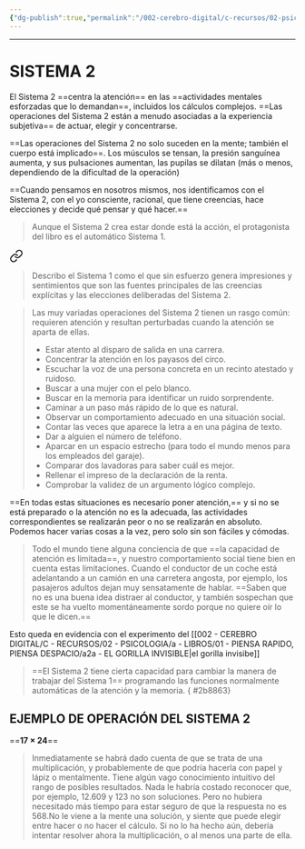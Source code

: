 ```yaml
---
{"dg-publish":true,"permalink":"/002-cerebro-digital/c-recursos/02-psicologia/a-libros/01-piensa-rapido-piensa-despacio/a2-sistema-2/"}
---
```



---
# SISTEMA 2
El Sistema 2 ==centra la atención== en las ==actividades mentales esforzadas que lo demandan==, incluidos los cálculos complejos. ==Las operaciones del Sistema 2 están a menudo asociadas a la experiencia subjetiva== de actuar, elegir y concentrarse.

==Las operaciones del Sistema 2 no solo suceden en la mente; también el cuerpo está implicado==. Los músculos se tensan, la presión sanguínea aumenta, y sus pulsaciones aumentan, las pupilas se dilatan (más o menos, dependiendo de la dificultad de la operación)

==Cuando pensamos en nosotros mismos, nos identificamos con el Sistema 2, con el yo consciente, racional, que tiene creencias, hace elecciones y decide qué pensar y qué hacer.==

>Aunque el Sistema 2 crea estar donde está la acción, el protagonista del libro es el automático Sistema 1.


<div class="transclusion internal-embed is-loaded"><a class="markdown-embed-link" href="/002-cerebro-digital/c-recursos/02-psicologia/a-libros/01-piensa-rapido-piensa-despacio/a1-sistema-1/#71f24c" aria-label="Open link"><svg xmlns="http://www.w3.org/2000/svg" width="24" height="24" viewBox="0 0 24 24" fill="none" stroke="currentColor" stroke-width="2" stroke-linecap="round" stroke-linejoin="round" class="svg-icon lucide-link"><path d="M10 13a5 5 0 0 0 7.54.54l3-3a5 5 0 0 0-7.07-7.07l-1.72 1.71"></path><path d="M14 11a5 5 0 0 0-7.54-.54l-3 3a5 5 0 0 0 7.07 7.07l1.71-1.71"></path></svg></a><div class="markdown-embed">



>Describo el Sistema 1 como el que sin esfuerzo genera impresiones y sentimientos que son las fuentes principales de las creencias explícitas y las elecciones deliberadas del Sistema 2.

</div></div>


>Las muy variadas operaciones del Sistema 2 tienen un rasgo común: requieren atención y resultan perturbadas cuando la atención se aparta de ellas.
>* Estar atento al disparo de salida en una carrera.
>* Concentrar la atención en los payasos del circo.
>* Escuchar la voz de una persona concreta en un recinto atestado y ruidoso.
>* Buscar a una mujer con el pelo blanco.
>* Buscar en la memoria para identificar un ruido sorprendente.
>* Caminar a un paso más rápido de lo que es natural.
>* Observar un comportamiento adecuado en una situación social.
>* Contar las veces que aparece la letra a en una página de texto.
>* Dar a alguien el número de teléfono.
>* Aparcar en un espacio estrecho (para todo el mundo menos para los empleados del garaje).
>* Comparar dos lavadoras para saber cuál es mejor.
>* Rellenar el impreso de la declaración de la renta.
>* Comprobar la validez de un argumento lógico complejo.

==En todas estas situaciones es necesario poner atención,== y si no se está preparado o la atención no es la adecuada, las actividades correspondientes se realizarán peor o no se realizarán en absoluto. Podemos hacer varias cosas a la vez, pero solo sin son fáciles y cómodas.

>Todo el mundo tiene alguna conciencia de que ==la capacidad de atención es limitada==, y nuestro comportamiento social tiene bien en cuenta estas limitaciones. Cuando el conductor de un coche está adelantando a un camión en una carretera angosta, por ejemplo, los pasajeros adultos dejan muy sensatamente de hablar. ==Saben que no es una buena idea distraer al conductor, y también sospechan que este se ha vuelto momentáneamente sordo porque no quiere oír lo que le dicen.==

Esto queda en evidencia con el experimento del [[002 - CEREBRO DIGITAL/C - RECURSOS/02 - PSICOLOGIA/a - LIBROS/01 - PIENSA RAPIDO, PIENSA DESPACIO/a2a - EL GORILLA INVISIBLE\|el gorilla invisibe]]

>==El Sistema 2 tiene cierta capacidad para cambiar la manera de trabajar del Sistema 1== programando las funciones normalmente automáticas de la atención y la memoria.
{ #2b8863}


## EJEMPLO DE OPERACIÓN DEL SISTEMA 2

==**17 × 24**==

>Inmediatamente se habrá dado cuenta de que se trata de una multiplicación, y probablemente de que podría hacerla con papel y lápiz o mentalmente. Tiene algún vago conocimiento intuitivo del rango de posibles resultados. Nada le habría costado reconocer que, por ejemplo, 12.609 y 123 no son soluciones. Pero no hubiera necesitado más tiempo para estar seguro de que la respuesta no es 568.No le viene a la mente una solución, y siente que puede elegir entre hacer o no hacer el cálculo. Si no lo ha hecho aún, debería intentar resolver ahora la multiplicación, o al menos una parte de ella.

